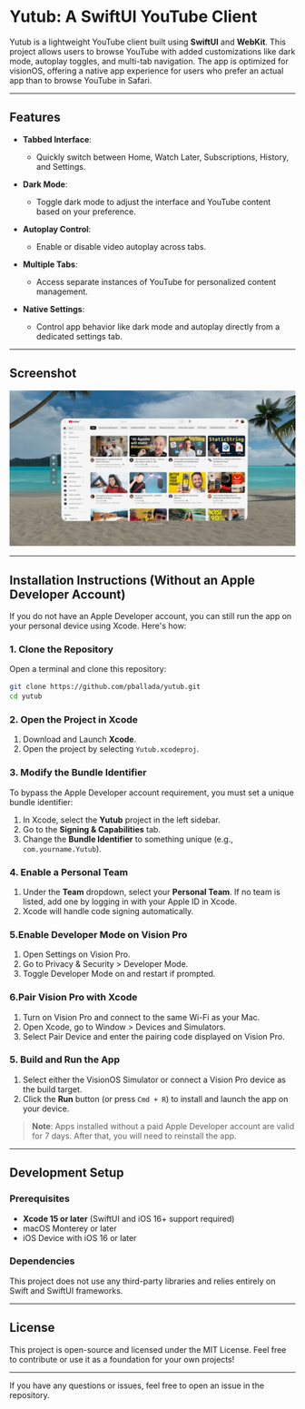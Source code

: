 # Yutub: A SwiftUI YouTube Client

Yutub is a lightweight YouTube client built using **SwiftUI** and **WebKit**. This project allows users to browse YouTube with added customizations like dark mode, autoplay toggles, and multi-tab navigation. The app is optimized for visionOS, offering a native app experience for users who prefer an actual app than to browse YouTube in Safari.

---

## Features

- **Tabbed Interface**:
  - Quickly switch between Home, Watch Later, Subscriptions, History, and Settings.
  
- **Dark Mode**:
  - Toggle dark mode to adjust the interface and YouTube content based on your preference.

- **Autoplay Control**:
  - Enable or disable video autoplay across tabs.

- **Multiple Tabs**:
  - Access separate instances of YouTube for personalized content management.

- **Native Settings**:
  - Control app behavior like dark mode and autoplay directly from a dedicated settings tab.

---

## Screenshot

![Yutub Screenshot](./screenshot.jpg)

---

## Installation Instructions (Without an Apple Developer Account)

If you do not have an Apple Developer account, you can still run the app on your personal device using Xcode. Here's how:

### 1. Clone the Repository
Open a terminal and clone this repository:

```bash
git clone https://github.com/pballada/yutub.git
cd yutub
```

### 2. Open the Project in Xcode
1. Download and Launch **Xcode**.
2. Open the project by selecting `Yutub.xcodeproj`.

### 3. Modify the Bundle Identifier
To bypass the Apple Developer account requirement, you must set a unique bundle identifier:
1. In Xcode, select the **Yutub** project in the left sidebar.
2. Go to the **Signing & Capabilities** tab.
3. Change the **Bundle Identifier** to something unique (e.g., `com.yourname.Yutub`).

### 4. Enable a Personal Team
1. Under the **Team** dropdown, select your **Personal Team**. If no team is listed, add one by logging in with your Apple ID in Xcode.
2. Xcode will handle code signing automatically.

### 5.Enable Developer Mode on Vision Pro
1.	Open Settings on Vision Pro.
2.	Go to Privacy & Security > Developer Mode.
3.	Toggle Developer Mode on and restart if prompted.

### 6.Pair Vision Pro with Xcode
1.	Turn on Vision Pro and connect to the same Wi-Fi as your Mac.
2.	Open Xcode, go to Window > Devices and Simulators.
3.	Select Pair Device and enter the pairing code displayed on Vision Pro.
	
### 5. Build and Run the App
1. Select either the VisionOS Simulator or connect a Vision Pro device as the build target.
2. Click the **Run** button (or press `Cmd + R`) to install and launch the app on your device.

> **Note**: Apps installed without a paid Apple Developer account are valid for 7 days. After that, you will need to reinstall the app.

---

## Development Setup

### Prerequisites
- **Xcode 15 or later** (SwiftUI and iOS 16+ support required)
- macOS Monterey or later
- iOS Device with iOS 16 or later

### Dependencies
This project does not use any third-party libraries and relies entirely on Swift and SwiftUI frameworks.

---

## License

This project is open-source and licensed under the MIT License. Feel free to contribute or use it as a foundation for your own projects!

---

If you have any questions or issues, feel free to open an issue in the repository.